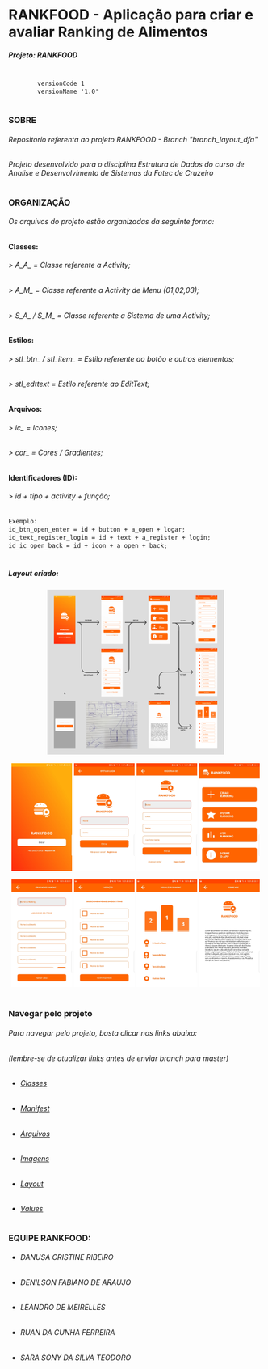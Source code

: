 # RANKFOOD - Aplicação para criar e avaliar Ranking de Alimentos
##### Projeto: RANKFOOD

#
```
        versionCode 1
        versionName '1.0'
```

#
### SOBRE
###### Repositorio referenta ao projeto RANKFOOD - Branch "branch_layout_dfa"
###### Projeto desenvolvido para o disciplina Estrutura de Dados do curso de Analise e Desenvolvimento de Sistemas da Fatec de Cruzeiro

#
### ORGANIZAÇÃO
###### Os arquivos do projeto estão organizadas da seguinte forma:
#### Classes:
###### > A_A_ = Classe referente a Activity;
###### > A_M_ = Classe referente a Activity de Menu (01,02,03);
###### > S_A_ / S_M_ = Classe referente a Sistema de uma Activity;
#### Estilos:
###### > stl_btn_ / stl_item_ = Estilo referente ao botão e outros elementos;
###### > stl_edttext = Estilo referente ao EditText;
#### Arquivos:
###### > ic_ = Icones;
###### > cor_ = Cores / Gradientes;
#### Identificadores (ID):
###### > id + tipo + activity + função;

```
Exemplo:
id_btn_open_enter = id + button + a_open + logar;
id_text_register_login = id + text + a_register + login;
id_ic_open_back = id + icon + a_open + back;
```

#
##### Layout criado:
<p align="center">
   <img src="https://raw.githubusercontent.com/denilsonfa/rankfood/branch_layout_dfa/images/img_diagrama.jpg" width="350">
</p>
<p align="center">
   <img src="https://raw.githubusercontent.com/denilsonfa/rankfood/branch_layout_dfa/images/img01_open.jpg" width="120">
   <img src="https://raw.githubusercontent.com/denilsonfa/rankfood/branch_layout_dfa/images/img02_login.jpg" width="120">
   <img src="https://raw.githubusercontent.com/denilsonfa/rankfood/branch_layout_dfa/images/img03_register.jpg" width="120">
   <img src="https://raw.githubusercontent.com/denilsonfa/rankfood/branch_layout_dfa/images/img04_menu.jpg" width="120">
 </p>
 <p align="center">
   <img src="https://raw.githubusercontent.com/denilsonfa/rankfood/branch_layout_dfa/images/img05_m01.jpg" width="120">
   <img src="https://raw.githubusercontent.com/denilsonfa/rankfood/branch_layout_dfa/images/img06_m02.jpg" width="120">
   <img src="https://raw.githubusercontent.com/denilsonfa/rankfood/branch_layout_dfa/images/img07_m03.jpg" width="120">
   <img src="https://raw.githubusercontent.com/denilsonfa/rankfood/branch_layout_dfa/images/img08_m04.jpg" width="120">
</p>

#
### Navegar pelo projeto
###### Para navegar pelo projeto, basta clicar nos links abaixo:
###### (lembre-se de atualizar links antes de enviar branch para master)
 - ###### [Classes](https://github.com/denilsonfa/rankfood/tree/branch_layout_dfa/app/src/main/java/br/com/ddlrs/dla/rankfood)
 - ###### [Manifest](https://github.com/denilsonfa/rankfood/blob/branch_layout_dfa/app/src/main/AndroidManifest.xml)
 - ###### [Arquivos](https://github.com/denilsonfa/rankfood/tree/branch_layout_dfa/app/src/main/res)
 - ###### [Imagens](https://github.com/denilsonfa/rankfood/tree/branch_layout_dfa/app/src/main/res/drawable)
 - ###### [Layout](https://github.com/denilsonfa/rankfood/tree/branch_layout_dfa/app/src/main/res/layout)
 - ###### [Values](https://github.com/denilsonfa/rankfood/tree/branch_layout_dfa/app/src/main/res/values)

#
### EQUIPE RANKFOOD:
 - ######  DANUSA CRISTINE RIBEIRO
 - ######  DENILSON FABIANO DE ARAUJO
 - ######  LEANDRO DE MEIRELLES
 - ######  RUAN DA CUNHA FERREIRA
 - ######  SARA SONY DA SILVA TEODORO
#
